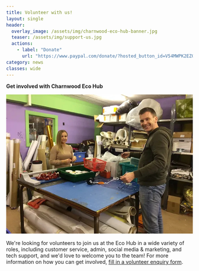 ```yaml
---
title: Volunteer with us!
layout: single
header:
  overlay_image: /assets/img/charnwood-eco-hub-banner.jpg
  teaser: /assets/img/support-us.jpg
  actions:
    - label: "Donate"
      url: "https://www.paypal.com/donate/?hosted_button_id=V54MWPK2EZGPY"
category: news
classes: wide
---
```


**Get involved with Charnwood Eco Hub**

![Volunteering opportunities with Charnwood Eco Hub](/assets/img/support-us.jpg)

We're looking for volunteers to join us at the Eco Hub in a wide variety of roles, including customer service, admin, social media & marketing, and tech support, and we'd love to welcome you to the team! For more information on how you can get involved, [fill in a volunteer enquiry form](https://forms.gle/6c1z913kQMFkTSt98).


